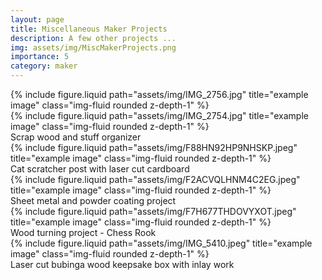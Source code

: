 ```yaml
---
layout: page
title: Miscellaneous Maker Projects
description: A few other projects ...
img: assets/img/MiscMakerProjects.png
importance: 5
category: maker
---
```


<div class="row justify-content-sm-center">
    <div class="col-sm mt-3 mt-md-0">
        {% include figure.liquid path="assets/img/IMG_2756.jpg" title="example image" class="img-fluid rounded z-depth-1" %}
    </div>
    <div class="col-sm mt-3 mt-md-0">
        {% include figure.liquid path="assets/img/IMG_2754.jpg" title="example image" class="img-fluid rounded z-depth-1" %}
    </div>
</div>
<div class="caption">
    Scrap wood and stuff organizer
</div>

<div class="row justify-content-sm-center">
    <div class="col-sm mt-3 mt-md-0">
        {% include figure.liquid path="assets/img/F88HN92HP9NHSKP.jpeg" title="example image" class="img-fluid rounded z-depth-1" %}
        </div>
 </div>
<div class="caption">
    Cat scratcher post with laser cut cardboard
 </div>

<div class="row justify-content-sm-center">
    <div class="col-sm mt-3 mt-md-0">
        {% include figure.liquid path="assets/img/F2ACVQLHNM4C2EG.jpeg" title="example image" class="img-fluid rounded z-depth-1" %}
        </div>
</div>
<div class="caption">
    Sheet metal and powder coating project
 </div>

<div class="row justify-content-sm-center">
    <div class="col-sm mt-3 mt-md-0">
        {% include figure.liquid path="assets/img/F7H677THDOVYXOT.jpeg" title="example image" class="img-fluid rounded z-depth-1" %}
        </div>
</div>
<div class="caption">
   Wood turning project - Chess Rook
</div>
   
<div class="row justify-content-sm-center">
    <div class="col-sm mt-3 mt-md-0">
        {% include figure.liquid path="assets/img/IMG_5410.jpeg" title="example image" class="img-fluid rounded z-depth-1" %}
        </div>
</div>
<div class="caption">
    Laser cut bubinga wood keepsake box with inlay work
 </div>
